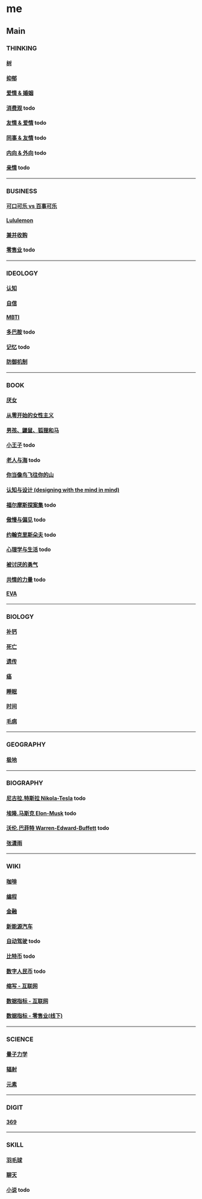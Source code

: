 # me

## Main

### THINKING

#### [树](main/the-tree.md)

#### [抑郁](main/depression.md)

#### [爱情 & 婚姻](main/love-and-marriage.md)

#### [消费观](main/consumption-concept.md) todo

#### [友情 & 爱情](main/friendship-and-love.md) todo

#### [同事 & 友情](main/colleague-and-friendship.md) todo

#### [内向 & 外向](main/mind.md) todo

#### [亲情](main/parentage.md) todo

---

### BUSINESS

#### [可口可乐 vs 百事可乐](main/coke.md)

#### [Lululemon](main/lululemon.md)

#### [兼并收购](main/takeover.md)

#### [零售业](main/retail.md) todo

---

### IDEOLOGY

#### [认知](main/cognitive.md)

#### [自信](main/confident.md)

#### [MBTI](main/mbti.md)

#### [多巴胺](main/.md) todo

#### [记忆](main/memory.md) todo

#### [防御机制](main/defence-mechanism.md)

---


### BOOK

#### [厌女](main/misogyny.md)

#### [从零开始的女性主义](main/feminism-from-scratch.md)

#### [男孩、鼹鼠、狐狸和马](main/the-boy-the-mole-the-fox-the-horse.md)

#### [小王子](_.md) todo

#### [老人与海](_.md) todo

#### [你当像鸟飞往你的山](main/educated.md)

#### [认知与设计 (designing with the mind in mind)](main/designing-with-the-mind-in-mind.md)

#### [福尔摩斯探案集](_) todo

#### [傲慢与偏见](_) todo

#### [约翰克里斯朵夫](_) todo

#### [心理学与生活](main/psychology-and-life.md) todo

#### [被讨厌的勇气](main/courage-to-be-disliked.md)

#### [共情的力量](main/the-power-of-empathy.md) todo

#### [EVA](main/eva.md)

---

### BIOLOGY

#### [补钙](main/calcium.md)

#### [死亡](main/death.md)

#### [遗传](main/genetic.md)

#### [癌](main/cancer.md)

#### [睡眠](main/sleep.md)

#### [时间](main/time.md)

#### [毛病](main/faulty.md)

---

### GEOGRAPHY

#### [极地](main/polar-region.md)

---

### BIOGRAPHY

#### [尼古拉.特斯拉 Nikola-Tesla](main/nikola-tesla.md) todo

#### [埃隆.马斯克 Elon-Musk](main/elon-musk.md) todo

#### [沃伦.巴菲特 Warren-Edward-Buffett](main/_.md) todo

#### [张潇雨](main/zhangxiaoyu.md)

---

### WIKI

#### [咖啡](main/coffee.md)

#### [编程](https://github.com/sung1011/note)

#### [金融](main/finance.md)

#### [新能源汽车](main/new-energy-vehicle.md)

#### [自动驾驶](main/.md) todo

#### [比特币](_.md) todo

#### [数字人民币](main/e-cny.md) todo

#### [缩写 - 互联网](main/acronym-internet.md)

#### [数据指标 - 互联网](main/data-indicator-internet.md)

#### [数据指标 - 零售业(线下)](main/data-indicator-retail-offline.md)

---

### SCIENCE

#### [量子力学](main/quantum-mechanics.md)

#### [辐射](main/radiation.md)

#### [元素](main/elements.md)

---

### DIGIT

#### [369](main/369.md)

---

### SKILL

#### [羽毛球](main/badminton.md)

#### [聊天](main/chat.md)

#### [小说](main/novel.md) todo